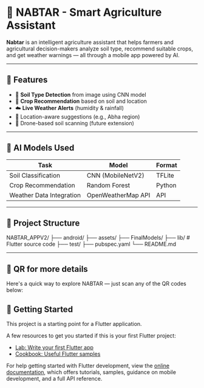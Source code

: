 # 🌱 NABTAR - Smart Agriculture Assistant

**Nabtar** is an intelligent agriculture assistant that helps farmers and agricultural decision-makers analyze soil type, recommend suitable crops, and get weather warnings — all through a mobile app powered by AI.

---

## 📱 Features

- 🧠 **Soil Type Detection** from image using CNN model
- 🌾 **Crop Recommendation** based on soil and location
- ☁️ **Live Weather Alerts** (humidity & rainfall)
- 📍 Location-aware suggestions (e.g., Abha region)
- 🚁 Drone-based soil scanning (future extension)

---

## 🧠 AI Models Used

| Task                  | Model          | Format    |
|-----------------------|----------------|-----------|
| Soil Classification   | CNN (MobileNetV2) | TFLite |
| Crop Recommendation   | Random Forest     | Python  |
| Weather Data Integration | OpenWeatherMap API | API |

---

## 📂 Project Structure
NABTAR_APPV2/
├── android/
├── assets/
├── FinalModels/
├── lib/ # Flutter source code
├── test/
├── pubspec.yaml
└── README.md


---
## 📸 QR for more details

Here's a quick way to explore NABTAR — just scan any of the QR codes below:



## 🚀 Getting Started

This project is a starting point for a Flutter application.

A few resources to get you started if this is your first Flutter project:

- [Lab: Write your first Flutter app](https://docs.flutter.dev/get-started/codelab)
- [Cookbook: Useful Flutter samples](https://docs.flutter.dev/cookbook)

For help getting started with Flutter development, view the
[online documentation](https://docs.flutter.dev/), which offers tutorials,
samples, guidance on mobile development, and a full API reference.
